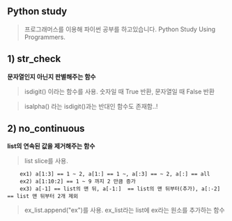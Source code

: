 ## Python study

>프로그래머스를 이용해 파이썬 공부를 하고있습니다.
Python Study Using Programmers.


## 1) str_check

**문자열인지 아닌지 판별해주는 함수**

> isdigit() 이라는 함수를 사용. 숫자일 때 True 반환, 문자열일 때 False 반환

> isalpha() 라는 isdigit()과는 반대인 함수도 존재함..!


## 2) no_continuous

**list의 연속된 값을 제거해주는 함수**

> list slice를 사용.
```
    ex1) a[1:3] == 1 ~ 2, a[1:] == 1 ~, a[:3] == ~ 2, a[:] == all
    ex2) a[1:10:2] == 1 ~ 9 까지 2 만큼 증가
    ex3) a[-1] == list의 맨 뒤, a[-1:]  == list의 맨 뒤부터(추가), a[:-2] == list 맨 뒤부터 2개 제외
```

> ex_list.append("ex")를 사용. ex_list라는 list에 ex라는 원소를 추가하는 함수
